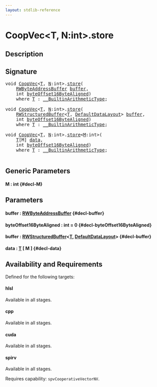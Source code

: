 ```yaml
---
layout: stdlib-reference
---
```


# CoopVec\<T, N:int\>\.store

## Description





## Signature 

<pre>
<span class="code_keyword">void</span> <a href="/stdlib-reference/types/coopvec-04/index" class="code_type">CoopVec</a>&lt;<a href="/stdlib-reference/types/coopvec-04/index#typeparam-T" class="code_type">T</a>, <a href="/stdlib-reference/types/coopvec-04/index#decl-N" class="code_var">N</a>:<span class="code_keyword">int</span>&gt;.<a href="/stdlib-reference/types/coopvec-04/store">store</a>(
    <a href="/stdlib-reference/types/rwbyteaddressbuffer-0126d/index" class="code_type">RWByteAddressBuffer</a> <a href="/stdlib-reference/types/coopvec-04/store#decl-buffer" class="code_param">buffer</a>,
    <span class="code_keyword">int</span> <a href="/stdlib-reference/types/coopvec-04/store#decl-byteOffset16ByteAligned" class="code_param">byteOffset16ByteAligned</a>)
    <span class='code_keyword'>where</span> <a href="/stdlib-reference/types/coopvec-04/index#typeparam-T" class="code_type">T</a> : <a href="/stdlib-reference/interfaces/0_builtinarithmetictype-029j/index" class="code_type">__BuiltinArithmeticType</a>;

<span class="code_keyword">void</span> <a href="/stdlib-reference/types/coopvec-04/index" class="code_type">CoopVec</a>&lt;<a href="/stdlib-reference/types/coopvec-04/index#typeparam-T" class="code_type">T</a>, <a href="/stdlib-reference/types/coopvec-04/index#decl-N" class="code_var">N</a>:<span class="code_keyword">int</span>&gt;.<a href="/stdlib-reference/types/coopvec-04/store">store</a>(
    <a href="/stdlib-reference/types/rwstructuredbuffer-012c/index" class="code_type">RWStructuredBuffer</a>&lt;<a href="/stdlib-reference/types/coopvec-04/index#typeparam-T" class="code_type">T</a>, <a href="/stdlib-reference/types/defaultdatalayout-07b/index" class="code_type">DefaultDataLayout</a>&gt; <a href="/stdlib-reference/types/coopvec-04/store#decl-buffer" class="code_param">buffer</a>,
    <span class="code_keyword">int</span> <a href="/stdlib-reference/types/coopvec-04/store#decl-byteOffset16ByteAligned" class="code_param">byteOffset16ByteAligned</a>)
    <span class='code_keyword'>where</span> <a href="/stdlib-reference/types/coopvec-04/index#typeparam-T" class="code_type">T</a> : <a href="/stdlib-reference/interfaces/0_builtinarithmetictype-029j/index" class="code_type">__BuiltinArithmeticType</a>;

<span class="code_keyword">void</span> <a href="/stdlib-reference/types/coopvec-04/index" class="code_type">CoopVec</a>&lt;<a href="/stdlib-reference/types/coopvec-04/index#typeparam-T" class="code_type">T</a>, <a href="/stdlib-reference/types/coopvec-04/index#decl-N" class="code_var">N</a>:<span class="code_keyword">int</span>&gt;.<a href="/stdlib-reference/types/coopvec-04/store">store</a>&lt;<a href="/stdlib-reference/types/coopvec-04/store#decl-M" class="code_var">M</a>:<span class="code_keyword">int</span>&gt;(
    <a href="/stdlib-reference/types/coopvec-04/index#typeparam-T" class="code_type">T</a>[M] <a href="/stdlib-reference/types/coopvec-04/store#decl-data" class="code_param">data</a>,
    <span class="code_keyword">int</span> <a href="/stdlib-reference/types/coopvec-04/store#decl-byteOffset16ByteAligned" class="code_param">byteOffset16ByteAligned</a>)
    <span class='code_keyword'>where</span> <a href="/stdlib-reference/types/coopvec-04/index#typeparam-T" class="code_type">T</a> : <a href="/stdlib-reference/interfaces/0_builtinarithmetictype-029j/index" class="code_type">__BuiltinArithmeticType</a>;

</pre>

## Generic Parameters

#### M  : int {#decl-M}

## Parameters

#### buffer  : [RWByteAddressBuffer](/stdlib-reference/types/rwbyteaddressbuffer-0126d/index) {#decl-buffer}
#### byteOffset16ByteAligned  : int = 0 {#decl-byteOffset16ByteAligned}
#### buffer  : [RWStructuredBuffer](/stdlib-reference/types/rwstructuredbuffer-012c/index)\<[T](/stdlib-reference/types/rwstructuredbuffer-012c/index#typeparam-T), [DefaultDataLayout](/stdlib-reference/types/defaultdatalayout-07b/index)\> {#decl-buffer}
#### data  : [T](/stdlib-reference/types/coopvec-04/index#typeparam-T) \[ M \] {#decl-data}

## Availability and Requirements

Defined for the following targets:

#### hlsl
Available in all stages.

#### cpp
Available in all stages.

#### cuda
Available in all stages.

#### spirv
Available in all stages.

Requires capability: `spvCooperativeVectorNV`.


